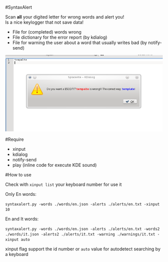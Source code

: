 #SyntaxAlert

Scan **all** your digited letter for wrong words and alert you!  
Is a nice keylogger that not save data!  

* File for (completed) words wrong
* File dictionary for the error report (by kdialog)
* File for warning the user about a word that usually writes bad (by notify-send)

!["Screenshot"](screen.png)

#Require

* xinput
* kdialog
* notify-send
* play (inline code for execute KDE sound)

#How to use

Check with `xinput list` your keyboard number for use it  

Only En words:  

```syntaxalert.py -words ./words/en.json -alerts ./alerts/en.txt -xinput 10``` 

En and It words:  

```syntaxalert.py -words ./words/en.json -alerts ./alerts/en.txt -words2 ./words/it.json -alerts2 ./alerts/it.txt -warning ./warnings/it.txt -xinput auto```

xinput flag support the id number or `auto` value for autodetect searching by a keyboard